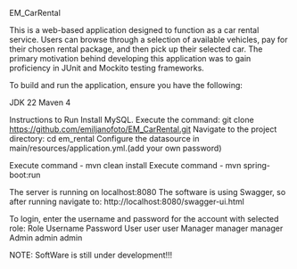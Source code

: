 EM_CarRental

This is a web-based application designed to function as a car rental service. 
Users can browse through a selection of available vehicles, pay for their chosen rental package, and then pick up their selected car. 
The primary motivation behind developing this application was to gain proficiency in JUnit and Mockito testing frameworks.

To build and run the application, ensure you have the following:

JDK 22
Maven 4 

Instructions to Run
Install MySQL.
Execute the command: git clone https://github.com/emiljanofoto/EM_CarRental.git
Navigate to the project directory: cd em_rental
Configure the datasource in main/resources/application.yml.(add your own password)

Execute command -  mvn clean install
Execute command - mvn spring-boot:run

The server is running on localhost:8080
The software is using Swagger, so after running navigate to:
http://localhost:8080/swagger-ui.html

To login, enter the username and password for the account with selected role:
Role	Username  Password
User	user	  user
Manager	manager	  manager
Admin	admin	  admin





NOTE: SoftWare is still under development!!!
